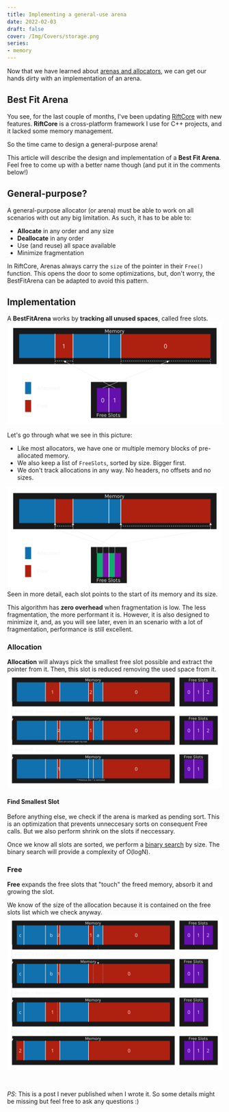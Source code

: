 ```yaml
---
title: Implementing a general-use arena
date: 2022-02-03
draft: false
cover: /Img/Covers/storage.png
series:
- memory
---
```


Now that we have learned about [arenas and allocators](memory-introduction-to-allocators-and-arenas.md), we can get our hands dirty with an implementation of an arena.

## Best Fit Arena

You see, for the last couple of months, I've been updating [RiftCore](https://github.com/PipeRift/rift-core) with new features.
**RiftCore** is a cross-platform framework I use for C++ projects, and it lacked some memory management.

So the time came to design a general-purpose arena!

This article will describe the design and implementation of a **Best Fit Arena**.
Feel free to come up with a better name though (and put it in the comments below!)

## General-purpose?

A general-purpose allocator (or arena) must be able to work on all scenarios with out any big limitation.
As such, it has to be able to:

* **Allocate** in any order and any size
* **Deallocate** in any order
* Use (and reuse) all space available
* Minimize fragmentation

In RiftCore, Arenas always carry the `size` of the pointer in their `Free()` function.
This opens the door to some optimizations, but, don't worry, the BestFitArena can be adapted to avoid this pattern.

## Implementation

A **BestFitArena** works by **tracking all unused spaces**, called free slots.
![BestFitArena](Assets/Img/best-fit-arena-slot-ids.png)

Let's go through what we see in this picture:

* Like most allocators, we have one or multiple memory blocks of pre-allocated memory.
* We also keep a list of `FreeSlots`, sorted by size. Bigger first.
* We don't track allocations in any way. No headers, no offsets and no sizes.

![BestFitArena Slot Pointers](Img/best-fit-arena-slot-ptrs.png)
Seen in more detail, each slot points to the start of its memory and its size.

This algorithm has **zero overhead** when fragmentation is low. The less fragmentation, the more performant it is.
However, it is also designed to minimize it, and, as you will see later, even in an scenario with a lot of fragmentation, performance is still excellent.

### Allocation

**Allocation** will always pick the smallest free slot possible and extract the pointer from it.
Then, this slot is reduced removing the used space from it.
![BestFitArena Allocate](Img/best-fit-arena-allocation.png)

#### Find Smallest Slot

Before anything else, we check if the arena is marked as pending sort.
This is an optimization that prevents unneccesary sorts on consequent Free calls.
But we also perform shrink on the slots if neccessary.

Once we know all slots are sorted, we perform a [binary search](https://www.geeksforgeeks.org/binary-search/) by size.
The binary search will provide a complexity of O(logN).

### Free

**Free** expands the free slots that "touch" the freed memory, absorb it and growing the slot.

We know of the size of the allocation because it is contained on the free slots list which we check anyway.
![BestFitArena Free](Img/best-fit-arena-free.png)

<br>

*PS*: This is a post I never published when I wrote it. So some details might be missing but feel free to ask any questions :)
